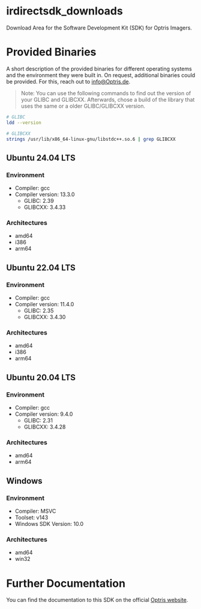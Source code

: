 # irdirectsdk_downloads
Download Area for the Software Development Kit (SDK) for Optris Imagers. 

# Provided Binaries
A short description of the provided binaries for different operating systems and the environment they were built in. On request, additional binaries could be provided. For this, reach out to [info@Optris.de](mailto:info@Optris.de).

> Note: You can use the following commands to find out the version of your GLIBC and GLIBCXX. Afterwards, chose a build of the library that uses the same or a older GLIBC/GLIBCXX version.
```bash
# GLIBC
ldd --version

# GLIBCXX
strings /usr/lib/x86_64-linux-gnu/libstdc++.so.6 | grep GLIBCXX
``` 


## Ubuntu 24.04 LTS
### Environment
- Compiler: gcc
- Compiler version: 13.3.0
  - GLIBC: 2.39
  - GLIBCXX: 3.4.33
### Architectures
- amd64
- i386
- arm64

## Ubuntu 22.04 LTS
### Environment
- Compiler: gcc
- Compiler version: 11.4.0
  - GLIBC: 2.35
  - GLIBCXX: 3.4.30
### Architectures
- amd64
- i386
- arm64

## Ubuntu 20.04 LTS
### Environment
- Compiler: gcc
- Compiler version: 9.4.0
  - GLIBC: 2.31
  - GLIBCXX: 3.4.28
### Architectures
- amd64
- arm64

## Windows
### Environment
- Compiler: MSVC
- Toolset: v143
- Windows SDK Version: 10.0
### Architectures
- amd64
- win32

# Further Documentation
You can find the documentation to this SDK on the official [Optris website](https://sdk.optris.com/libirimager2/html/index.html).